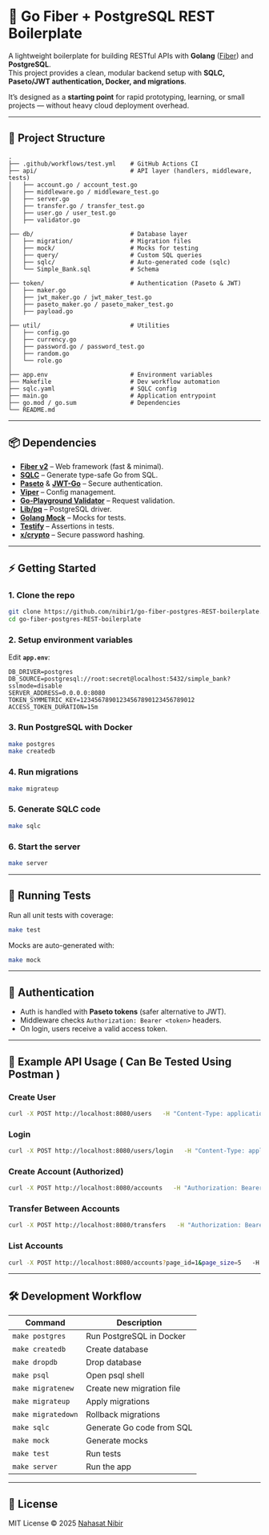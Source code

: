 # 🚀 Go Fiber + PostgreSQL REST Boilerplate

A lightweight boilerplate for building RESTful APIs with **Golang** ([Fiber](https://github.com/gofiber/fiber)) and **PostgreSQL**.  
This project provides a clean, modular backend setup with **SQLC, Paseto/JWT authentication, Docker, and migrations**.  

It’s designed as a **starting point** for rapid prototyping, learning, or small projects — without heavy cloud deployment overhead.

---

## 📂 Project Structure

```
.
├── .github/workflows/test.yml    # GitHub Actions CI
├── api/                          # API layer (handlers, middleware, tests)
│   ├── account.go / account_test.go
│   ├── middleware.go / middleware_test.go
│   ├── server.go
│   ├── transfer.go / transfer_test.go
│   ├── user.go / user_test.go
│   ├── validator.go
│
├── db/                           # Database layer
│   ├── migration/                # Migration files
│   ├── mock/                     # Mocks for testing
│   ├── query/                    # Custom SQL queries
│   ├── sqlc/                     # Auto-generated code (sqlc)
│   └── Simple_Bank.sql           # Schema
│
├── token/                        # Authentication (Paseto & JWT)
│   ├── maker.go
│   ├── jwt_maker.go / jwt_maker_test.go
│   ├── paseto_maker.go / paseto_maker_test.go
│   ├── payload.go
│
├── util/                         # Utilities
│   ├── config.go
│   ├── currency.go
│   ├── password.go / password_test.go
│   ├── random.go
│   └── role.go
│
├── app.env                       # Environment variables
├── Makefile                      # Dev workflow automation
├── sqlc.yaml                     # SQLC config
├── main.go                       # Application entrypoint
├── go.mod / go.sum               # Dependencies
└── README.md
```

---

## 📦 Dependencies

- **[Fiber v2](https://github.com/gofiber/fiber)** – Web framework (fast & minimal).  
- **[SQLC](https://github.com/kyleconroy/sqlc)** – Generate type-safe Go from SQL.  
- **[Paseto](https://github.com/o1egl/paseto)** & **[JWT-Go](https://github.com/dgrijalva/jwt-go)** – Secure authentication.  
- **[Viper](https://github.com/spf13/viper)** – Config management.  
- **[Go-Playground Validator](https://github.com/go-playground/validator)** – Request validation.  
- **[Lib/pq](https://github.com/lib/pq)** – PostgreSQL driver.  
- **[Golang Mock](https://github.com/golang/mock)** – Mocks for tests.  
- **[Testify](https://github.com/stretchr/testify)** – Assertions in tests.  
- **[x/crypto](https://pkg.go.dev/golang.org/x/crypto)** – Secure password hashing.  

---

## ⚡ Getting Started

### 1. Clone the repo
```bash
git clone https://github.com/nibir1/go-fiber-postgres-REST-boilerplate.git
cd go-fiber-postgres-REST-boilerplate
```

### 2. Setup environment variables
Edit **`app.env`**:

```env
DB_DRIVER=postgres
DB_SOURCE=postgresql://root:secret@localhost:5432/simple_bank?sslmode=disable
SERVER_ADDRESS=0.0.0.0:8080
TOKEN_SYMMETRIC_KEY=12345678901234567890123456789012
ACCESS_TOKEN_DURATION=15m
```

### 3. Run PostgreSQL with Docker
```bash
make postgres
make createdb
```

### 4. Run migrations
```bash
make migrateup
```

### 5. Generate SQLC code
```bash
make sqlc
```

### 6. Start the server
```bash
make server
```

---

## 🧪 Running Tests

Run all unit tests with coverage:
```bash
make test
```

Mocks are auto-generated with:
```bash
make mock
```

---

## 🔑 Authentication

- Auth is handled with **Paseto tokens** (safer alternative to JWT).  
- Middleware checks `Authorization: Bearer <token>` headers.  
- On login, users receive a valid access token.  

---

## 📡 Example API Usage ( Can Be Tested Using Postman )

### Create User
```bash
curl -X POST http://localhost:8080/users   -H "Content-Type: application/json"   -d '{"username":"nahasat","password":"secret123","full_name":"Nahasat Nibir","email":"nahasat@example.com"}'
```

### Login
```bash
curl -X POST http://localhost:8080/users/login   -H "Content-Type: application/json"   -d '{"username":"nahasat","password":"secret123"}'
```

### Create Account (Authorized)
```bash
curl -X POST http://localhost:8080/accounts   -H "Authorization: Bearer <ACCESS_TOKEN>"   -H "Content-Type: application/json"   -d '{"owner": "nahasat","currency": "USD"}'
```

### Transfer Between Accounts
```bash
curl -X POST http://localhost:8080/transfers   -H "Authorization: Bearer <ACCESS_TOKEN>"   -H "Content-Type: application/json"   -d '{"from_account_id":1,"to_account_id":2,"amount":100,"currency":"USD"}'
```

### List Accounts
```bash
curl -X POST http://localhost:8080/accounts?page_id=1&page_size=5   -H "Content-Type: application/json"
```

---

## 🛠 Development Workflow

| Command | Description |
|---------|-------------|
| `make postgres` | Run PostgreSQL in Docker |
| `make createdb` | Create database |
| `make dropdb` | Drop database |
| `make psql` | Open psql shell |
| `make migratenew` | Create new migration file |
| `make migrateup` | Apply migrations |
| `make migratedown` | Rollback migrations |
| `make sqlc` | Generate Go code from SQL |
| `make mock` | Generate mocks |
| `make test` | Run tests |
| `make server` | Run the app |

---

## 📜 License

MIT License © 2025 [Nahasat Nibir](https://github.com/nibir1)  
